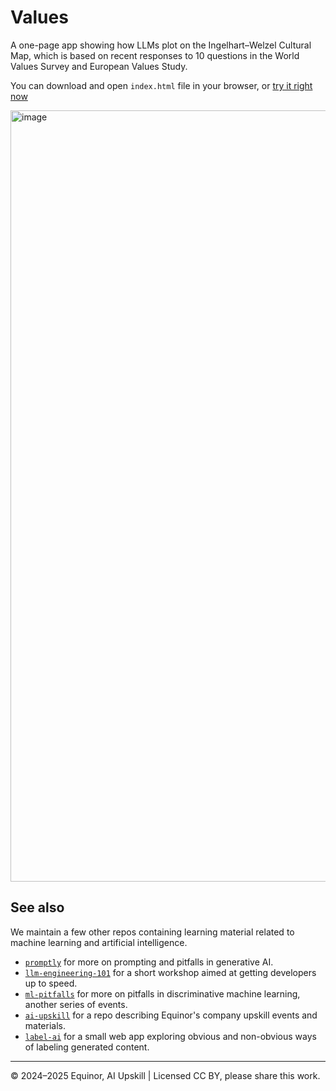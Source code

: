 # Values

A one-page app showing how LLMs plot on the Ingelhart–Welzel Cultural Map, which is based on recent responses to 10 questions in the World Values Survey and European Values Study.

You can download and open `index.html` file in your browser, or [try it right now](https://equinor.github.io/ai-values)

<img width="1234" alt="image" src="https://github.com/user-attachments/assets/47b69ae5-9ab0-4fea-bceb-358439386eec" />


## See also

We maintain a few other repos containing learning material related to machine learning and artificial intelligence.

- [`promptly`](https://github.com/equinor/promptly) for more on prompting and pitfalls in generative AI.
- [`llm-engineering-101`](https://github.com/equinor/llm-engineering-101) for a short workshop aimed at getting developers up to speed.
- [`ml-pitfalls`](https://github.com/equinor/ml-pitfalls) for more on pitfalls in discriminative machine learning, another series of events.
- [`ai-upskill`](https://github.com/equinor/ai-upskill) for a repo describing Equinor's company upskill events and materials.
- [`label-ai`](https://github.com/equinor/label-ai) for a small web app exploring obvious and non-obvious ways of labeling generated content.

---

&copy; 2024–2025 Equinor, AI Upskill | Licensed CC BY, please share this work.
